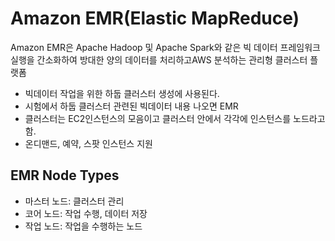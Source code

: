 # Amazon EMR(Elastic MapReduce)

Amazon EMR은 Apache Hadoop 및 Apache Spark와 같은 빅 데이터 프레임워크 실행을 간소화하여 방대한 양의 데이터를 처리하고AWS 분석하는 관리형 클러스터 플랫폼

- 빅데이터 작업을 위한 하둡 클러스터 생성에 사용된다.
- 시험에서 하둡 클러스터 관련된 빅데이터 내용 나오면 EMR
- 클러스터는 EC2인스턴스의 모음이고 클러스터 안에서 각각에 인스턴스를 노드라고 함.
- 온디맨드, 예약, 스팟 인스턴스 지원

## EMR Node Types

- 마스터 노드: 클러스터 관리
- 코어 노드: 작업 수행, 데이터 저장
- 작업 노드: 작업을 수행하는 노드
